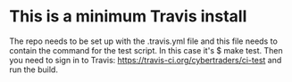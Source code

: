 # This is a minimum Travis install

The repo needs to be set up with the .travis.yml file and this file needs to contain the command for the test script. In this case it's $ make test.
Then you need to sign in to Travis: https://travis-ci.org/cybertraders/ci-test and run the build.
